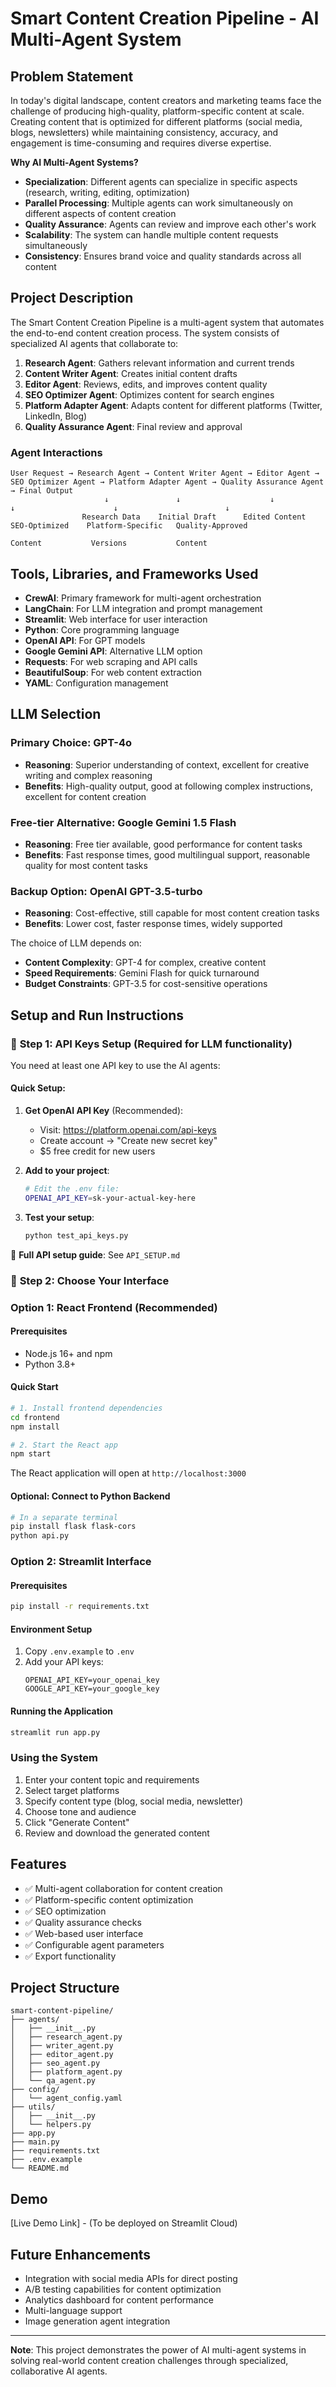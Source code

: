 # Smart Content Creation Pipeline - AI Multi-Agent System

## Problem Statement

In today's digital landscape, content creators and marketing teams face the challenge of producing high-quality, platform-specific content at scale. Creating content that is optimized for different platforms (social media, blogs, newsletters) while maintaining consistency, accuracy, and engagement is time-consuming and requires diverse expertise.

**Why AI Multi-Agent Systems?**
- **Specialization**: Different agents can specialize in specific aspects (research, writing, editing, optimization)
- **Parallel Processing**: Multiple agents can work simultaneously on different aspects of content creation
- **Quality Assurance**: Agents can review and improve each other's work
- **Scalability**: The system can handle multiple content requests simultaneously
- **Consistency**: Ensures brand voice and quality standards across all content

## Project Description

The Smart Content Creation Pipeline is a multi-agent system that automates the end-to-end content creation process. The system consists of specialized AI agents that collaborate to:

1. **Research Agent**: Gathers relevant information and current trends
2. **Content Writer Agent**: Creates initial content drafts
3. **Editor Agent**: Reviews, edits, and improves content quality
4. **SEO Optimizer Agent**: Optimizes content for search engines
5. **Platform Adapter Agent**: Adapts content for different platforms (Twitter, LinkedIn, Blog)
6. **Quality Assurance Agent**: Final review and approval

### Agent Interactions

```
User Request → Research Agent → Content Writer Agent → Editor Agent → SEO Optimizer Agent → Platform Adapter Agent → Quality Assurance Agent → Final Output
                     ↓               ↓                    ↓              ↓                      ↓                        ↓
                Research Data    Initial Draft      Edited Content   SEO-Optimized    Platform-Specific   Quality-Approved
                                                                        Content           Versions           Content
```

## Tools, Libraries, and Frameworks Used

- **CrewAI**: Primary framework for multi-agent orchestration
- **LangChain**: For LLM integration and prompt management
- **Streamlit**: Web interface for user interaction
- **Python**: Core programming language
- **OpenAI API**: For GPT models
- **Google Gemini API**: Alternative LLM option
- **Requests**: For web scraping and API calls
- **BeautifulSoup**: For web content extraction
- **YAML**: Configuration management

## LLM Selection

### Primary Choice: GPT-4o
- **Reasoning**: Superior understanding of context, excellent for creative writing and complex reasoning
- **Benefits**: High-quality output, good at following complex instructions, excellent for content creation

### Free-tier Alternative: Google Gemini 1.5 Flash
- **Reasoning**: Free tier available, good performance for content tasks
- **Benefits**: Fast response times, good multilingual support, reasonable quality for most content tasks

### Backup Option: OpenAI GPT-3.5-turbo
- **Reasoning**: Cost-effective, still capable for most content creation tasks
- **Benefits**: Lower cost, faster response times, widely supported

The choice of LLM depends on:
- **Content Complexity**: GPT-4 for complex, creative content
- **Speed Requirements**: Gemini Flash for quick turnaround
- **Budget Constraints**: GPT-3.5 for cost-sensitive operations

## Setup and Run Instructions

### 🔑 **Step 1: API Keys Setup (Required for LLM functionality)**

You need at least one API key to use the AI agents:

#### Quick Setup:
1. **Get OpenAI API Key** (Recommended):
   - Visit: https://platform.openai.com/api-keys
   - Create account → "Create new secret key"
   - $5 free credit for new users

2. **Add to your project**:
   ```bash
   # Edit the .env file:
   OPENAI_API_KEY=sk-your-actual-key-here
   ```

3. **Test your setup**:
   ```bash
   python test_api_keys.py
   ```

📖 **Full API setup guide**: See `API_SETUP.md`

### 🚀 **Step 2: Choose Your Interface**

### Option 1: React Frontend (Recommended)

#### Prerequisites
- Node.js 16+ and npm
- Python 3.8+

#### Quick Start
```bash
# 1. Install frontend dependencies
cd frontend
npm install

# 2. Start the React app
npm start
```

The React application will open at `http://localhost:3000`

#### Optional: Connect to Python Backend
```bash
# In a separate terminal
pip install flask flask-cors
python api.py
```

### Option 2: Streamlit Interface

#### Prerequisites
```bash
pip install -r requirements.txt
```

#### Environment Setup
1. Copy `.env.example` to `.env`
2. Add your API keys:
   ```
   OPENAI_API_KEY=your_openai_key
   GOOGLE_API_KEY=your_google_key
   ```

#### Running the Application
```bash
streamlit run app.py
```

### Using the System
1. Enter your content topic and requirements
2. Select target platforms
3. Specify content type (blog, social media, newsletter)
4. Choose tone and audience
5. Click "Generate Content"
6. Review and download the generated content

## Features

- ✅ Multi-agent collaboration for content creation
- ✅ Platform-specific content optimization
- ✅ SEO optimization
- ✅ Quality assurance checks
- ✅ Web-based user interface
- ✅ Configurable agent parameters
- ✅ Export functionality

## Project Structure

```
smart-content-pipeline/
├── agents/
│   ├── __init__.py
│   ├── research_agent.py
│   ├── writer_agent.py
│   ├── editor_agent.py
│   ├── seo_agent.py
│   ├── platform_agent.py
│   └── qa_agent.py
├── config/
│   └── agent_config.yaml
├── utils/
│   ├── __init__.py
│   └── helpers.py
├── app.py
├── main.py
├── requirements.txt
├── .env.example
└── README.md
```

## Demo

[Live Demo Link] - (To be deployed on Streamlit Cloud)

## Future Enhancements

- Integration with social media APIs for direct posting
- A/B testing capabilities for content optimization
- Analytics dashboard for content performance
- Multi-language support
- Image generation agent integration

---

**Note**: This project demonstrates the power of AI multi-agent systems in solving real-world content creation challenges through specialized, collaborative AI agents.
